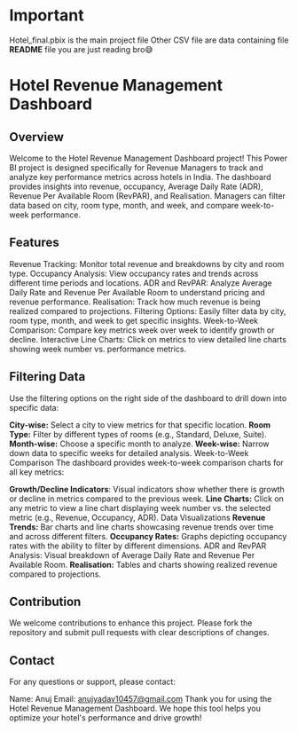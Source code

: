 # Important
Hotel_final.pbix is the main project file
Other CSV file are data containing file
**README** file you are just reading bro😅

# Hotel Revenue Management Dashboard

## Overview
Welcome to the Hotel Revenue Management Dashboard project! This Power BI project is designed specifically for Revenue Managers to track and analyze key performance metrics across hotels in India. The dashboard provides insights into revenue, occupancy, Average Daily Rate (ADR), Revenue Per Available Room (RevPAR), and Realisation. Managers can filter data based on city, room type, month, and week, and compare week-to-week performance.

## Features
Revenue Tracking: Monitor total revenue and breakdowns by city and room type.
Occupancy Analysis: View occupancy rates and trends across different time periods and locations.
ADR and RevPAR: Analyze Average Daily Rate and Revenue Per Available Room to understand pricing and revenue performance.
Realisation: Track how much revenue is being realized compared to projections.
Filtering Options: Easily filter data by city, room type, month, and week to get specific insights.
Week-to-Week Comparison: Compare key metrics week over week to identify growth or decline.
Interactive Line Charts: Click on metrics to view detailed line charts showing week number vs. performance metrics.

## Filtering Data
Use the filtering options on the right side of the dashboard to drill down into specific data:

**City-wise:** Select a city to view metrics for that specific location.
**Room Type:** Filter by different types of rooms (e.g., Standard, Deluxe, Suite).
**Month-wise:** Choose a specific month to analyze.
**Week-wise:** Narrow down data to specific weeks for detailed analysis.
Week-to-Week Comparison
The dashboard provides week-to-week comparison charts for all key metrics:

**Growth/Decline Indicators**: Visual indicators show whether there is growth or decline in metrics compared to the previous week.
**Line Charts:** Click on any metric to view a line chart displaying week number vs. the selected metric (e.g., Revenue, Occupancy, ADR).
Data Visualizations
**Revenue Trends:** Bar charts and line charts showcasing revenue trends over time and across different filters.
**Occupancy Rates:** Graphs depicting occupancy rates with the ability to filter by different dimensions.
ADR and RevPAR Analysis: Visual breakdown of Average Daily Rate and Revenue Per Available Room.
**Realisation:** Tables and charts showing realized revenue compared to projections.

## Contribution
We welcome contributions to enhance this project. Please fork the repository and submit pull requests with clear descriptions of changes.

## Contact
For any questions or support, please contact:

Name: Anuj
Email: anujyadav10457@gmail.com
Thank you for using the Hotel Revenue Management Dashboard. We hope this tool helps you optimize your hotel's performance and drive growth!








